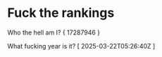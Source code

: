 # Fuck the rankings

Who the hell am I?
{ 17287946 }

What fucking year is it?
[ 2025-03-22T05:26:40Z ]
